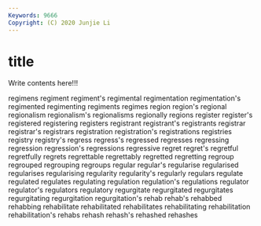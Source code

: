 ```yaml
---
Keywords: 9666
Copyright: (C) 2020 Junjie Li
---
```


# title

Write contents here!!!

regimens 
regiment 
regiment's 
regimental 
regimentation
regimentation's 
regimented 
regimenting 
regiments 
regimes 
region 
region's 
regional 
regionalism 
regionalism's
regionalisms 
regionally 
regions 
register 
register's 
registered 
registering 
registers 
registrant 
registrant's
registrants 
registrar 
registrar's 
registrars 
registration 
registration's 
registrations 
registries 
registry 
registry's
regress 
regress's 
regressed 
regresses 
regressing 
regression 
regression's 
regressions 
regressive 
regret
regret's 
regretful 
regretfully 
regrets 
regrettable 
regrettably 
regretted 
regretting 
regroup 
regrouped
regrouping 
regroups 
regular 
regular's 
regularise 
regularised 
regularises 
regularising 
regularity 
regularity's
regularly 
regulars 
regulate 
regulated 
regulates 
regulating 
regulation 
regulation's 
regulations 
regulator
regulator's 
regulators 
regulatory 
regurgitate 
regurgitated 
regurgitates 
regurgitating 
regurgitation 
regurgitation's 
rehab
rehab's 
rehabbed 
rehabbing 
rehabilitate 
rehabilitated 
rehabilitates 
rehabilitating 
rehabilitation 
rehabilitation's 
rehabs
rehash 
rehash's 
rehashed 
rehashes 
